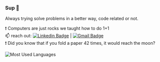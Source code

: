 ### Sup 🤙

Always trying solve problems in a better way, code related or not.

  :exclamation: Computers are just rocks we taught how to do 1+1 <br/>
  📫 reach out:
    [![Linkedin Badge](https://img.shields.io/badge/-IsaiasOliveira-blue?style=flat-square&logo=Linkedin&logoColor=white&link=https://www.linkedin.com/in/isaious/)](https://www.linkedin.com/in/isaious/) 
| 
[![Gmail Badge](https://img.shields.io/badge/-isaigrec@gmail.com-c14438?style=flat-square&logo=Gmail&logoColor=white&link=mailto:isaigrec@gmail.com)](mailto:isaigrec@gmail.com)<br/>
 :exclamation: Did you know that if you fold a paper 42 times, it would reach the moon?

![Most Used Languages](https://github-readme-stats.vercel.app/api/top-langs/?username=Isaius&layout=compact)
